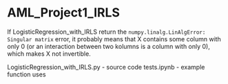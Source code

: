 # AML_Project1_IRLS

If LogisticRegression_with_IRLS return the `numpy.linalg.LinAlgError: Singular matrix` error, it probably means that X contains some column with only 0 (or an interaction between two kolumns is a column with only 0), which makes X not invertible. 

LogisticRegression_with_IRLS.py - source code
tests.ipynb - example function uses